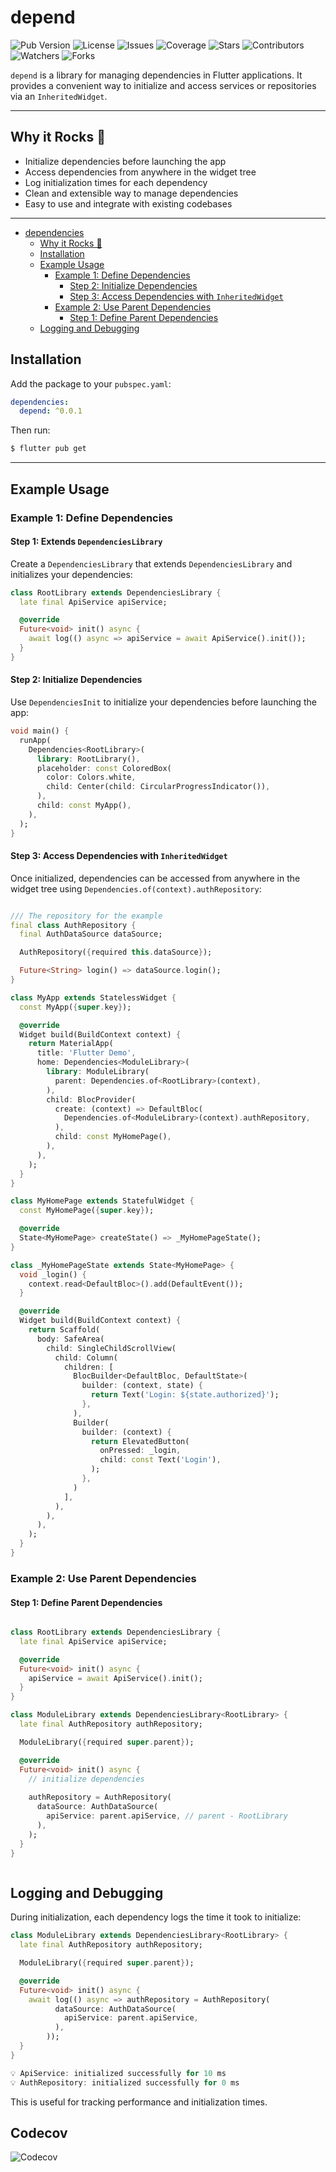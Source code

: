 
# depend

![Pub Version](https://img.shields.io/pub/v/depend)
![License](https://img.shields.io/github/license/AlexHCJP/depend)
![Issues](https://img.shields.io/github/issues/AlexHCJP/depend)
![Coverage](https://img.shields.io/codecov/c/github/contributors-company/depend)
![Stars](https://img.shields.io/github/stars/AlexHCJP/depend)
![Contributors](https://img.shields.io/github/contributors/AlexHCJP/depend)
![Watchers](https://img.shields.io/github/watchers/AlexHCJP/depend)
![Forks](https://img.shields.io/github/forks/AlexHCJP/depend)

`depend` is a library for managing dependencies in Flutter applications. It provides a convenient way to initialize and access services or repositories via an `InheritedWidget`.

---

## Why it Rocks 🚀

- Initialize dependencies before launching the app
- Access dependencies from anywhere in the widget tree
- Log initialization times for each dependency
- Clean and extensible way to manage dependencies
- Easy to use and integrate with existing codebases

---

- [dependencies](#dependencies)
    - [Why it Rocks 🚀](#why-it-rocks-)
    - [Installation](#installation)
    - [Example Usage](#example-usage)
        - [Example 1: Define Dependencies](#example-1-define-dependencies)
          - [Step 2: Initialize Dependencies](#step-2-initialize-dependencies)
          - [Step 3: Access Dependencies with `InheritedWidget`](#step-3-access-dependencies-with-inheritedwidget)
        - [Example 2: Use Parent Dependencies](#example-2-use-parent-dependencies)
          - [Step 1: Define Parent Dependencies](#step-1-define-parent-dependencies)
    - [Logging and Debugging](#logging-and-debugging)

## Installation

Add the package to your `pubspec.yaml`:

```yaml
dependencies:
  depend: ^0.0.1
```

Then run:

```bash
$ flutter pub get
```
---

## Example Usage

### Example 1: Define Dependencies

#### Step 1: Extends `DependenciesLibrary`

Create a `DependenciesLibrary` that extends `DependenciesLibrary` and initializes your dependencies:

```dart
class RootLibrary extends DependenciesLibrary {
  late final ApiService apiService;

  @override
  Future<void> init() async {
    await log(() async => apiService = await ApiService().init());
  }
}
```

#### Step 2: Initialize Dependencies

Use `DependenciesInit` to initialize your dependencies before launching the app:

```dart
void main() {
  runApp(
    Dependencies<RootLibrary>(
      library: RootLibrary(),
      placeholder: const ColoredBox(
        color: Colors.white,
        child: Center(child: CircularProgressIndicator()),
      ),
      child: const MyApp(),
    ),
  );
}
```

#### Step 3: Access Dependencies with `InheritedWidget`

Once initialized, dependencies can be accessed from anywhere in the widget tree using `Dependencies.of(context).authRepository`:

```dart

/// The repository for the example
final class AuthRepository {
  final AuthDataSource dataSource;

  AuthRepository({required this.dataSource});

  Future<String> login() => dataSource.login();
}

class MyApp extends StatelessWidget {
  const MyApp({super.key});

  @override
  Widget build(BuildContext context) {
    return MaterialApp(
      title: 'Flutter Demo',
      home: Dependencies<ModuleLibrary>(
        library: ModuleLibrary(
          parent: Dependencies.of<RootLibrary>(context),
        ),
        child: BlocProvider(
          create: (context) => DefaultBloc(
            Dependencies.of<ModuleLibrary>(context).authRepository,
          ),
          child: const MyHomePage(),
        ),
      ),
    );
  }
}

class MyHomePage extends StatefulWidget {
  const MyHomePage({super.key});

  @override
  State<MyHomePage> createState() => _MyHomePageState();
}

class _MyHomePageState extends State<MyHomePage> {
  void _login() {
    context.read<DefaultBloc>().add(DefaultEvent());
  }

  @override
  Widget build(BuildContext context) {
    return Scaffold(
      body: SafeArea(
        child: SingleChildScrollView(
          child: Column(
            children: [
              BlocBuilder<DefaultBloc, DefaultState>(
                builder: (context, state) {
                  return Text('Login: ${state.authorized}');
                },
              ),
              Builder(
                builder: (context) {
                  return ElevatedButton(
                    onPressed: _login,
                    child: const Text('Login'),
                  );
                },
              )
            ],
          ),
        ),
      ),
    );
  }
}

```

### Example 2: Use Parent Dependencies

#### Step 1: Define Parent Dependencies

```dart

class RootLibrary extends DependenciesLibrary {
  late final ApiService apiService;

  @override
  Future<void> init() async {
    apiService = await ApiService().init();
  }
}

class ModuleLibrary extends DependenciesLibrary<RootLibrary> {
  late final AuthRepository authRepository;

  ModuleLibrary({required super.parent});

  @override
  Future<void> init() async {
    // initialize dependencies
    
    authRepository = AuthRepository(
      dataSource: AuthDataSource(
        apiService: parent.apiService, // parent - RootLibrary
      ),
    );
  }
}



```

## Logging and Debugging

During initialization, each dependency logs the time it took to initialize:

```dart
class ModuleLibrary extends DependenciesLibrary<RootLibrary> {
  late final AuthRepository authRepository;

  ModuleLibrary({required super.parent});

  @override
  Future<void> init() async {
    await log(() async => authRepository = AuthRepository(
          dataSource: AuthDataSource(
            apiService: parent.apiService,
          ),
        ));
  }
}
```

```dart
💡 ApiService: initialized successfully for 10 ms
💡 AuthRepository: initialized successfully for 0 ms
```

This is useful for tracking performance and initialization times.

## Codecov

![Codecov](https://codecov.io/github/contributors-company/deoend/graphs/sunburst.svg?token=FY0FEJJRDX)
